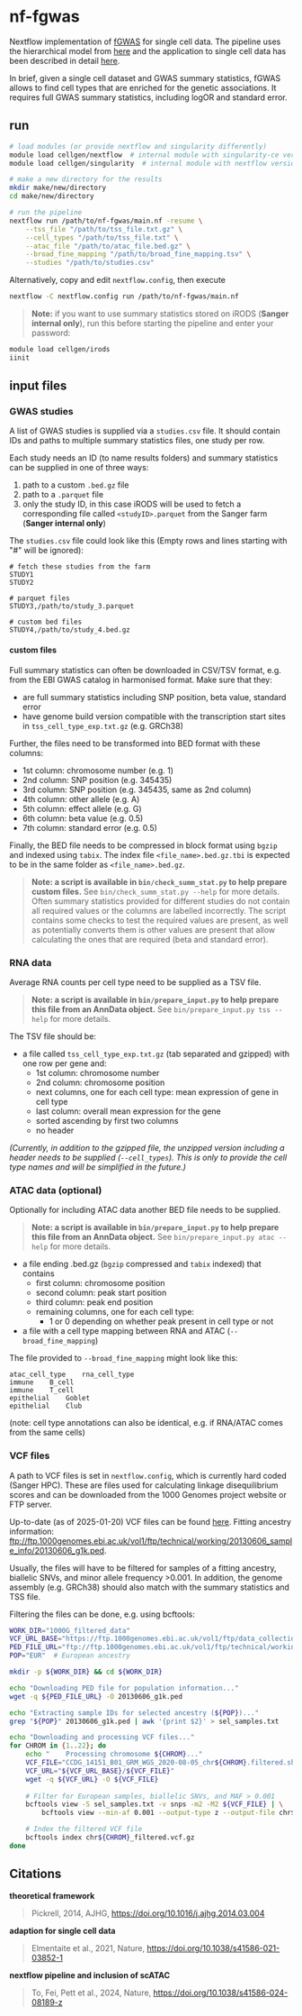 # nf-fgwas
Nextflow implementation of [fGWAS](https://doi.org/10.1016/j.ajhg.2014.03.004) for single cell data. The pipeline uses the hierarchical model from [here](https://github.com/natsuhiko/PHM) and the application to single cell data has been described in detail [here](https://doi.org/10.1038/s41586-021-03852-1).

In brief, given a single cell dataset and GWAS summary statistics, fGWAS allows to find cell types that are enriched for the genetic associations.
It requires full GWAS summary statistics, including logOR and standard error.

## run

```bash
# load modules (or provide nextflow and singularity differently)
module load cellgen/nextflow  # internal module with singularity-ce version 4.1.0
module load cellgen/singularity  # internal module with nextflow version 24.10.2

# make a new directory for the results
mkdir make/new/directory
cd make/new/directory

# run the pipeline
nextflow run /path/to/nf-fgwas/main.nf -resume \
    --tss_file "/path/to/tss_file.txt.gz" \
    --cell_types "/path/to/tss_file.txt" \
    --atac_file "/path/to/atac_file.bed.gz" \
    --broad_fine_mapping "/path/to/broad_fine_mapping.tsv" \
    --studies "/path/to/studies.csv"
```

Alternatively, copy and edit `nextflow.config`, then execute

```bash
nextflow -C nextflow.config run /path/to/nf-fgwas/main.nf
```

> **Note:** if you want to use summary statistics stored on iRODS (**Sanger internal only**), run this before starting the pipeline and enter your password:

```bash
module load cellgen/irods
iinit
```

## input files

### GWAS studies

A list of GWAS studies is supplied via a `studies.csv` file. It should contain IDs and paths to multiple summary statistics files, one study per row.

Each study needs an ID (to name results folders) and summary statistics can be supplied in one of three ways:
1. path to a custom `.bed.gz` file
2. path to a `.parquet` file
3. only the study ID, in this case iRODS will be used to fetch a corresponding file called `<studyID>.parquet` from the Sanger farm (**Sanger internal only**)

The `studies.csv` file could look like this (Empty rows and lines starting with "#" will be ignored):

```
# fetch these studies from the farm
STUDY1
STUDY2

# parquet files
STUDY3,/path/to/study_3.parquet

# custom bed files
STUDY4,/path/to/study_4.bed.gz
```

#### custom files

Full summary statistics can often be downloaded in CSV/TSV format, e.g. from the EBI GWAS catalog in harmonised format.
Make sure that they:
   - are full summary statistics including SNP position, beta value, standard error
   - have genome build version compatible with the transcription start sites in `tss_cell_type_exp.txt.gz` (e.g. GRCh38)

Further, the files need to be transformed into BED format with these columns:
- 1st column: chromosome number (e.g. 1)
- 2nd column: SNP position (e.g. 345435)
- 3rd column: SNP position (e.g. 345435, same as 2nd column)
- 4th column: other allele (e.g. A)
- 5th column: effect allele (e.g. G)
- 6th column: beta value (e.g. 0.5)
- 7th column: standard error (e.g. 0.5)

Finally, the BED file needs to be compressed in block format using `bgzip` and indexed using `tabix`.
The index file `<file_name>.bed.gz.tbi` is expected to be in the same folder as `<file_name>.bed.gz`.

> **Note: a script is available in `bin/check_summ_stat.py` to help prepare custom files.**
See `bin/check_summ_stat.py --help` for more details.
Often summary statistics provided for different studies do not contain all required values or the columns are labelled incorrectly.
The script contains some checks to test the required values are present, as well as potentially converts them is other values are present that allow calculating the ones that are required (beta and standard error).

### RNA data

Average RNA counts per cell type need to be supplied as a TSV file. 

> **Note: a script is available in `bin/prepare_input.py` to help prepare this file from an AnnData object.**
See `bin/prepare_input.py tss --help` for more details.

The TSV file should be:
- a file called `tss_cell_type_exp.txt.gz` (tab separated and gzipped) with one row per gene and:
  - 1st column: chromosome number
  - 2nd column: chromosome position
  - next columns, one for each cell type: mean expression of gene in cell type
  - last column: overall mean expression for the gene
  - sorted ascending by first two columns
  - no header

*(Currently, in addition to the gzipped file, the unzipped version including a header needs to be supplied (`--cell_types`).
This is only to provide the cell type names and will be simplified in the future.)*

### ATAC data (optional)

Optionally for including ATAC data another BED file needs to be supplied.

> **Note: a script is available in `bin/prepare_input.py` to help prepare this file from an AnnData object.**
See `bin/prepare_input.py atac --help` for more details.

- a file ending .bed.gz (`bgzip` compressed and `tabix` indexed) that contains
  - first column: chromosome position
  - second column: peak start position
  - third column: peak end position
  - remaining columns, one for each cell type:
    - 1 or 0 depending on whether peak present in cell type or not
- a file with a cell type mapping between RNA and ATAC (`--broad_fine_mapping`)

The file provided to `--broad_fine_mapping` might look like this:
```
atac_cell_type    rna_cell_type
immune    B_cell
immune    T_cell
epithelial    Goblet
epithelial    Club
```
(note: cell type annotations can also be identical, e.g. if RNA/ATAC comes from the same cells)

### VCF files

A path to VCF files is set in `nextflow.config`, which is currently hard coded (Sanger HPC).
These are files used for calculating linkage disequilibrium scores and can be downloaded from the 1000 Genomes project website or FTP server.

Up-to-date (as of 2025-01-20) VCF files can be found [here](https://ftp.1000genomes.ebi.ac.uk/vol1/ftp/data_collections/1000G_2504_high_coverage/working/20220422_3202_phased_SNV_INDEL_SV/).
Fitting ancestry information: ftp://ftp.1000genomes.ebi.ac.uk/vol1/ftp/technical/working/20130606_sample_info/20130606_g1k.ped.

Usually, the files will have to be filtered for samples of a fitting ancestry, biallelic SNVs, and minor allele frequency >0.001.
In addition, the genome assembly (e.g. GRCh38) should also match with the summary statistics and TSS file.

Filtering the files can be done, e.g. using bcftools:
```bash
WORK_DIR="1000G_filtered_data"
VCF_URL_BASE="https://ftp.1000genomes.ebi.ac.uk/vol1/ftp/data_collections/1000G_2504_high_coverage/working/20220422_3202_phased_SNV_INDEL_SV"
PED_FILE_URL="ftp://ftp.1000genomes.ebi.ac.uk/vol1/ftp/technical/working/20130606_sample_info/20130606_g1k.ped"
POP="EUR"  # European ancestry

mkdir -p ${WORK_DIR} && cd ${WORK_DIR}

echo "Downloading PED file for population information..."
wget -q ${PED_FILE_URL} -O 20130606_g1k.ped

echo "Extracting sample IDs for selected ancestry (${POP})..."
grep "${POP}" 20130606_g1k.ped | awk '{print $2}' > sel_samples.txt

echo "Downloading and processing VCF files..."
for CHROM in {1..22}; do
    echo "    Processing chromosome ${CHROM}..."
    VCF_FILE="CCDG_14151_B01_GRM_WGS_2020-08-05_chr${CHROM}.filtered.shapeit2-duohmm-phased.vcf.gz"
    VCF_URL="${VCF_URL_BASE}/${VCF_FILE}"
    wget -q ${VCF_URL} -O ${VCF_FILE}
    
    # Filter for European samples, biallelic SNVs, and MAF > 0.001
    bcftools view -S sel_samples.txt -v snps -m2 -M2 ${VCF_FILE} | \
        bcftools view --min-af 0.001 --output-type z --output-file chr${CHROM}_filtered.vcf.gz

    # Index the filtered VCF file
    bcftools index chr${CHROM}_filtered.vcf.gz
done
```

## Citations

**theoretical framework**

> Pickrell, 2014, AJHG, https://doi.org/10.1016/j.ajhg.2014.03.004

**adaption for single cell data**

> Elmentaite et al., 2021, Nature, https://doi.org/10.1038/s41586-021-03852-1

**nextflow pipeline and inclusion of scATAC**

> To, Fei, Pett et al., 2024, Nature, https://doi.org/10.1038/s41586-024-08189-z
